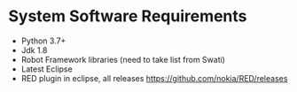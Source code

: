 
# System Software Requirements

- Python 3.7+ 
- Jdk 1.8
- Robot Framework libraries (need to take list from Swati)
- Latest Eclipse
- RED plugin in eclipse, all releases https://github.com/nokia/RED/releases

